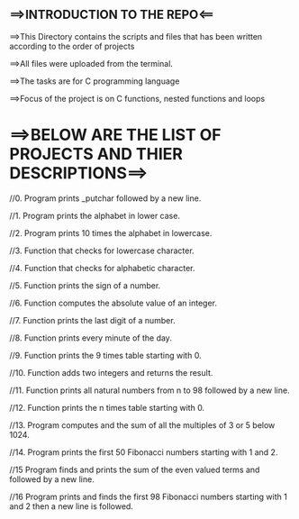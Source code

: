 ==>INTRODUCTION TO THE REPO<==
--------
==>This Directory contains the scripts and files that has been written according to the order of projects

==>All files were uploaded from the terminal.

==>The tasks are for C programming language

==>Focus of the project is on C functions, nested functions and loops

==>BELOW ARE THE LIST OF PROJECTS AND THIER DESCRIPTIONS==>
=========

//0. Program prints _putchar followed by a new line.

//1. Program prints the alphabet in lower case.

//2. Program prints 10 times the alphabet in lowercase.

//3. Function that checks for lowercase character.

//4. Function that checks for alphabetic character.

//5. Function prints the sign of a number.

//6. Function computes the absolute value of an integer.

//7. Function prints the last digit of a number.

//8. Function prints every minute of the day.

//9. Function prints the 9 times table starting with 0.

//10. Function adds two integers and returns the result.

//11. Function prints all natural numbers from n to 98 followed by a new line.

//12. Function prints the n times table starting with 0.

//13. Program computes and the sum of all the multiples of 3 or 5 below 1024.

//14. Program prints the first 50 Fibonacci numbers starting with 1 and 2.

//15 Program finds and prints the sum of the even valued terms and followed by a new line.

//16 Program prints and finds the first 98 Fibonacci numbers starting with 1 and 2 then a new line is followed.
